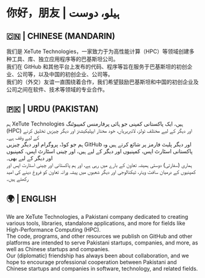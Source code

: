 # 你好，朋友 | ہیلو، دوست

## 🇨🇳 | CHINESE (MANDARIN)
我们是 XeTute Technologies，一家致力于为高性能计算（HPC）等领域创建多种工具、库、独立应用程序等的巴基斯坦公司。  
我们在 GitHub 和其他平台上发布的代码、程序等旨在服务于巴基斯坦的初创企业、公司等，以及中国的初创企业、公司等。  
我们的（外交）友谊一直围绕着合作，我们希望鼓励巴基斯坦和中国的初创企业及公司之间在软件、技术等领域的专业合作。

## 🇵🇰 | URDU (PAKISTAN)
ہم XeTute Technologies ہیں، ایک پاکستانی کمپنی جو ہائی پرفارمنس کمپیوٹنگ (HPC) اور دیگر کے لیے مختلف ٹولز، لائبریریاں، خود مختار ایپلیکیشنز اور دیگر چیزیں تخلیق کرنے کے لیے وقف ہے۔  
ہم جو کوڈ، پروگرام اور دیگر چیزیں GitHub اور دیگر پلیٹ فارمز پر شائع کرتے ہیں وہ پاکستانی اسٹارٹ اپس، کمپنیوں اور دیگر کے لیے ہیں، اور چینی اسٹارٹ اپس، کمپنیوں اور دیگر کے لیے بھی۔  
ہماری (سفارتی) دوستی ہمیشہ تعاون کے بارے میں رہی ہے، اور ہم پاکستانی اور چینی اسٹارٹ اپس اور کمپنیوں کے درمیان سافٹ ویئر، ٹیکنالوجی اور دیگر شعبوں میں پیشہ ورانہ تعاون کو فروغ دینے کی امید رکھتے ہیں۔

## 🌍 | ENGLISH
We are XeTute Technologies, a Pakistani company dedicated to creating various tools, libraries, standalone applications, and more for fields like High-Performance Computing (HPC).  
The code, programs, and other resources we publish on GitHub and other platforms are intended to serve Pakistani startups, companies, and more, as well as Chinese startups and companies.  
Our (diplomatic) friendship has always been about collaboration, and we hope to encourage professional cooperation between Pakistani and Chinese startups and companies in software, technology, and related fields.
